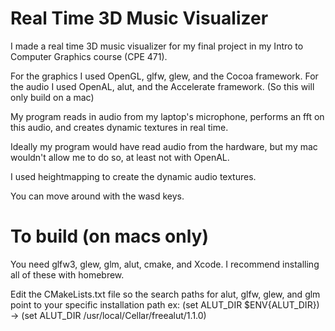 # Real Time 3D Music Visualizer

I made a real time 3D music visualizer for my final project in my Intro to Computer Graphics course (CPE 471).

For the graphics I used OpenGL, glfw, glew, and the Cocoa framework.
For the audio I used OpenAL, alut, and the Accelerate framework. (So this will only build on a mac)

My program reads in audio from my laptop's microphone, performs an fft on this audio, and creates dynamic textures in real time.

Ideally my program would have read audio from the hardware, but my mac wouldn't allow me to do so, at least not with OpenAL.

I used heightmapping to create the dynamic audio textures. 

You can move around with the wasd keys.


# To build (on macs only)

You need glfw3, glew, glm, alut, cmake, and Xcode. I recommend installing all of these with homebrew.

Edit the CMakeLists.txt file so the search paths for alut, glfw, glew, and glm point to your specific installation path 
ex: (set ALUT_DIR $ENV{ALUT_DIR}) -> (set ALUT_DIR /usr/local/Cellar/freealut/1.1.0)






